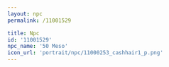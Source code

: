 ```yaml
---
layout: npc
permalink: /11001529

title: Npc
id: '11001529'
npc_name: '50 Meso'
icon_url: 'portrait/npc/11000253_cashhair1_p.png'
---
```

